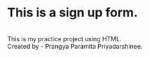 # This is a sign up form.
<br>
This is my practice project using HTML.
<br>
Created by - Prangya Paramita Priyadarshinee.